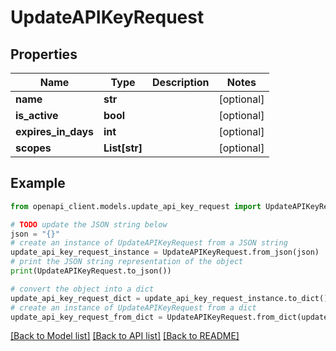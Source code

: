 # UpdateAPIKeyRequest


## Properties

Name | Type | Description | Notes
------------ | ------------- | ------------- | -------------
**name** | **str** |  | [optional] 
**is_active** | **bool** |  | [optional] 
**expires_in_days** | **int** |  | [optional] 
**scopes** | **List[str]** |  | [optional] 

## Example

```python
from openapi_client.models.update_api_key_request import UpdateAPIKeyRequest

# TODO update the JSON string below
json = "{}"
# create an instance of UpdateAPIKeyRequest from a JSON string
update_api_key_request_instance = UpdateAPIKeyRequest.from_json(json)
# print the JSON string representation of the object
print(UpdateAPIKeyRequest.to_json())

# convert the object into a dict
update_api_key_request_dict = update_api_key_request_instance.to_dict()
# create an instance of UpdateAPIKeyRequest from a dict
update_api_key_request_from_dict = UpdateAPIKeyRequest.from_dict(update_api_key_request_dict)
```
[[Back to Model list]](../README.md#documentation-for-models) [[Back to API list]](../README.md#documentation-for-api-endpoints) [[Back to README]](../README.md)


